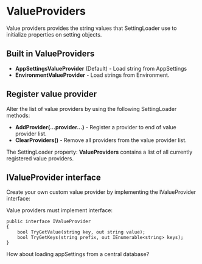 # ValueProviders

Value providers provides the string values that SettingLoader use to initialize properties on setting objects.

## Built in ValueProviders
- __AppSettingsValueProvider__ (Default) - Load string from AppSettings
- __EnvironmentValueProvider__ - Load strings from Environment.

## Register value provider
Alter the list of value providers by using the following SettingLoader methods:
- __AddProvider(...provider...)__ - Register a provider to end of value provider list.
- __ClearProviders()__ - Remove all providers from the value provider list.

The SettingLoader property: __ValueProviders__ contains a list of all currently registered value providers.

## IValueProvider interface
Create your own custom value provider by implementing the IValueProvider interface:

Value providers must implement interface:
```CSharp
public interface IValueProvider
{
    bool TryGetValue(string key, out string value);
    bool TryGetKeys(string prefix, out IEnumerable<string> keys);
}
```
How about loading appSettings from a central database?

